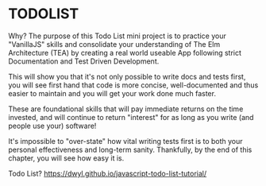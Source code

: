 # TODOLIST

Why?
The purpose of this Todo List mini project is to practice your "VanillaJS" skills and consolidate your understanding of The Elm Architecture (TEA) by creating a real world useable App following strict Documentation and Test Driven Development.

This will show you that it's not only possible to write docs and tests first, you will see first hand that code is more concise, well-documented and thus easier to maintain and you will get your work done much faster.

These are foundational skills that will pay immediate returns on the time invested, and will continue to return "interest" for as long as you write (and people use your) software!

It's impossible to "over-state" how vital writing tests first is to both your personal effectiveness and long-term sanity. Thankfully, by the end of this chapter, you will see how easy it is.

Todo List?
https://dwyl.github.io/javascript-todo-list-tutorial/
